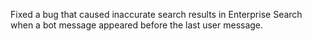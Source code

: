 Fixed a bug that caused inaccurate search results in Enterprise Search when a bot message appeared before the last user message.